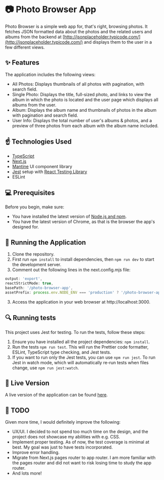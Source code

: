 # :camera: Photo Browser App

Photo Browser is a simple web app for, that's right, browsing photos. It fetches JSON formatted data about the photos and the related users and albums from the backend at [http://jsonplaceholder.typicode.com/](http://jsonplaceholder.typicode.com/) and displays them to the user in a few different views.

## :sparkles: Features

The application includes the following views:

- All Photos: Displays thumbnails of all photos with pagination, with search field.
- Single Photo: Displays the title, full-sized photo, and links to view the album in which the photo is located and the user page which displays all albums from the user.
- Album: Displays the album name and thumbnails of photos in the album with pagination and search field.
- User Info: Displays the total number of user's albums & photos, and a preview of three photos from each album with the album name included.

## :point_up: Technologies Used

- [TypeScript](https://www.typescriptlang.org/)
- [Next.js](https://nextjs.org/)
- [Mantine](https://mantine.dev/) UI  component library
- [Jest](https://jestjs.io/) setup with [React Testing Library](https://testing-library.com/docs/react-testing-library/intro)
- ESLint

## :computer: Prerequisites

Before you begin, make sure:

- You have installed the latest version of [Node.js and npm](https://nodejs.org/en/download/).
- You have the latest version of Chrome, as that is the browser the app's designed for.

## :runner: Running the Application

1. Clone the repository.
2. First run `npm install` to install dependencies, then `npm run dev` to start the development server.
4. Comment out the following lines in the next.config.mjs file:
```javascript
output: 'export',
reactStrictMode: true,
basePath: '/photo-browser-app',
assetPrefix: process.env.NODE_ENV === 'production' ? '/photo-browser-app' : '',
```
3. Access the application in your web browser at http://localhost:3000.

## :mag: Running tests

This project uses Jest for testing. To run the tests, follow these steps:

1. Ensure you have installed all the project dependencies: `npm install`.
2. Run the tests `npm run test`. This will run the Prettier code formatter, ESLint, TypeScript type checking, and Jest tests. 
3. If you want to run only the Jest tests, you can use `npm run jest`. To run Jest in watch mode, which will automatically re-run tests when files change, use `npm run jest:watch`.

## :dancers: Live Version

A live version of the application can be found [here](https://soljatuulia.github.io/photo-browser-app/).

## :crystal_ball: TODO

Given more time, I would definitely improve the following:

- UX/UI. I decided to not spend too much time on the design, and the project does not showcase my abilities with e.g. CSS.
- Implement proper testing. As of now, the test coverage is minimal at best. My goal was just to have tests incorporated.
- Improve error handling.
- Migrate from Next.js pages router to app router. I am more familiar with the pages router and did not want to risk losing time to study the app router.
- And lots more!
